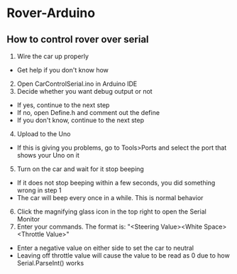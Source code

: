 # Rover-Arduino

## How to control rover over serial
1. Wire the car up properly
  * Get help if you don't know how
2. Open CarControlSerial.ino in Arduino IDE
3. Decide whether you want debug output or not
  * If yes, continue to the next step
  * If no, open Define.h and comment out the define
  * If you don't know, continue to the next step
4. Upload to the Uno
  * If this is giving you problems, go to Tools>Ports and select the port that shows your Uno on it
5. Turn on the car and wait for it stop beeping
  * If it does not stop beeping within a few seconds, you did something wrong in step 1
  * The car will beep every once in a while. This is normal behavior
6. Click the magnifying glass icon in the top right to open the Serial Monitor
7. Enter your commands. The format is: "\<Steering Value>\<White Space>\<Throttle Value>"
  * Enter a negative value on either side to set the car to neutral
  * Leaving off throttle value will cause the value to be read as 0 due to how Serial.ParseInt() works
